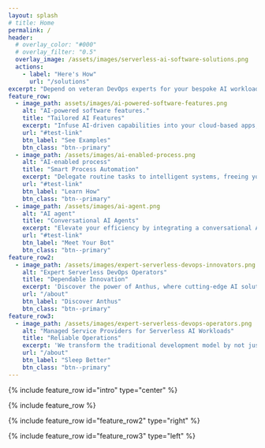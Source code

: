 ```yaml
---
layout: splash
# title: Home
permalink: /
header:
  # overlay_color: "#000"
  # overlay_filter: "0.5"
  overlay_image: /assets/images/serverless-ai-software-solutions.png
  actions:
    - label: "Here's How"
      url: "/solutions"
excerpt: "Depend on veteran DevOps experts for your bespoke AI workloads."
feature_row:
  - image_path: assets/images/ai-powered-software-features.png
    alt: "AI-powered software features."
    title: "Tailored AI Features"
    excerpt: "Infuse AI-driven capabilities into your cloud-based apps, mobile applications, or existing systems."
    url: "#test-link"
    btn_label: "See Examples"
    btn_class: "btn--primary"
  - image_path: /assets/images/ai-enabled-process.png
    alt: "AI-enabled process"
    title: "Smart Process Automation"
    excerpt: "Delegate routine tasks to intelligent systems, freeing your team for higher-impact initiatives."
    url: "#test-link"
    btn_label: "Learn How"
    btn_class: "btn--primary"
  - image_path: /assets/images/ai-agent.png
    alt: "AI agent"
    title: "Conversational AI Agents"
    excerpt: "Elevate your efficiency by integrating a conversational AI co-pilot, enabling dialogues with your business operations."
    url: "#test-link"
    btn_label: "Meet Your Bot"
    btn_class: "btn--primary"
feature_row2:
  - image_path: /assets/images/expert-serverless-devops-innovators.png
    alt: "Expert Serverless DevOps Operators"
    title: "Dependable Innovation"
    excerpt: 'Discover the power of Anthus, where cutting-edge AI solutions and unwavering reliability meet. Our team crafts <mark>bespoke AI solutions</mark> tailored to your needs with a <mark>foundation of operational excellence</mark>. Experience the perfect blend of innovation and integrity.'
    url: "/about"
    btn_label: "Discover Anthus"
    btn_class: "btn--primary"
feature_row3:
  - image_path: /assets/images/expert-serverless-devops-operators.png
    alt: "Managed Service Providers for Serverless AI Workloads"
    title: "Reliable Operations"
    excerpt: 'We transform the traditional development model by not just building your digital assets, but running them for you -- <mark>responsibly, reliably, and affordably</mark>. With a foundation in strong DevOps practices enhanced by <mark>serverless technology and artificial intelligence</mark>, we go beyond mere development. We are your long-term partners in this digital journey, ensuring <mark>continuous operation and maintenance</mark> of the ITSM components, cloud APIs, web and mobile applications we craft. This partnership allows you to focus solely on propelling your business forward.'
    url: "/about"
    btn_label: "Sleep Better"
    btn_class: "btn--primary"
---
```


{% include feature_row id="intro" type="center" %}

{% include feature_row %}

{% include feature_row id="feature_row2" type="right" %}

{% include feature_row id="feature_row3" type="left" %}